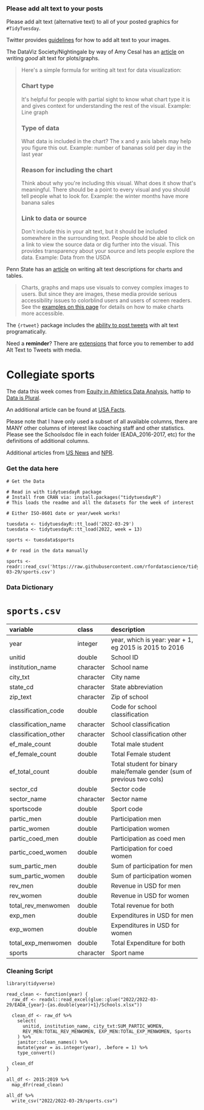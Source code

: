 ### Please add alt text to your posts

Please add alt text (alternative text) to all of your posted graphics for `#TidyTuesday`. 

Twitter provides [guidelines](https://help.twitter.com/en/using-twitter/picture-descriptions) for how to add alt text to your images.

The DataViz Society/Nightingale by way of Amy Cesal has an [article](https://medium.com/nightingale/writing-alt-text-for-data-visualization-2a218ef43f81) on writing _good_ alt text for plots/graphs.

> Here's a simple formula for writing alt text for data visualization:
> ### Chart type
> It's helpful for people with partial sight to know what chart type it is and gives context for understanding the rest of the visual.
> Example: Line graph
> ### Type of data
> What data is included in the chart? The x and y axis labels may help you figure this out.
> Example: number of bananas sold per day in the last year
> ### Reason for including the chart
> Think about why you're including this visual. What does it show that's meaningful. There should be a point to every visual and you should tell people what to look for.
> Example: the winter months have more banana sales
> ### Link to data or source
> Don't include this in your alt text, but it should be included somewhere in the surrounding text. People should be able to click on a link to view the source data or dig further into the visual. This provides transparency about your source and lets people explore the data.
> Example: Data from the USDA

Penn State has an [article](https://accessibility.psu.edu/images/charts/) on writing alt text descriptions for charts and tables.

> Charts, graphs and maps use visuals to convey complex images to users. But since they are images, these media provide serious accessibility issues to colorblind users and users of screen readers. See the [examples on this page](https://accessibility.psu.edu/images/charts/) for details on how to make charts more accessible.

The `{rtweet}` package includes the [ability to post tweets](https://docs.ropensci.org/rtweet/reference/post_tweet.html) with alt text programatically.

Need a **reminder**? There are [extensions](https://chrome.google.com/webstore/detail/twitter-required-alt-text/fpjlpckbikddocimpfcgaldjghimjiik/related) that force you to remember to add Alt Text to Tweets with media.

# Collegiate sports

The data this week comes from [Equity in Athletics Data Analysis](https://ope.ed.gov/athletics/#/datafile/list), hattip to [Data is Plural](https://www.data-is-plural.com/archive/2020-10-21-edition/).

An additional article can be found at [USA Facts](https://usafacts.org/articles/coronavirus-college-football-profit-sec-acc-pac-12-big-ten-millions-fall-2020/).

Please note that I have only used a subset of all available columns, there are MANY other columns of interest like coaching staff and other statistics. Please see the Schoolsdoc file in each folder (EADA_2016-2017, etc) for the definitions of additional columns.

Additional articles from [US News](https://www.usnews.com/news/sports/articles/2021-10-26/second-ncaa-gender-equity-report-shows-spending-disparities#:~:text=The%20NCAA%20spent%20%244%2C285%20per,championships%20than%20for%20the%20women's.) and [NPR](https://www.npr.org/2021/10/27/1049530975/ncaa-spends-more-on-mens-sports-report-reveals).

### Get the data here

```{r}
# Get the Data

# Read in with tidytuesdayR package 
# Install from CRAN via: install.packages("tidytuesdayR")
# This loads the readme and all the datasets for the week of interest

# Either ISO-8601 date or year/week works!

tuesdata <- tidytuesdayR::tt_load('2022-03-29')
tuesdata <- tidytuesdayR::tt_load(2022, week = 13)

sports <- tuesdata$sports

# Or read in the data manually

sports <- readr::read_csv('https://raw.githubusercontent.com/rfordatascience/tidytuesday/master/data/2022/2022-03-29/sports.csv')

```
### Data Dictionary

# `sports.csv`

|variable             |class     |description |
|:--------------------|:---------|:-----------|
|year                 |integer   | year, which is year: year + 1, eg 2015 is 2015 to 2016 |
|unitid               |double    | School ID |
|institution_name     |character | School name |
|city_txt             |character | City name |
|state_cd             |character | State abbreviation |
|zip_text             |character | Zip of school |
|classification_code  |double    | Code for school classification |
|classification_name  |character | School classification |
|classification_other |character | School classification other |
|ef_male_count        |double    | Total male student  |
|ef_female_count      |double    | Total Female student  |
|ef_total_count       |double    | Total student  for binary male/female gender (sum of previous two cols) |
|sector_cd            |double    | Sector code |
|sector_name          |character | Sector name |
|sportscode           |double    | Sport code |
|partic_men           |double    | Participation men  |
|partic_women         |double    | Participation women |
|partic_coed_men      |double    | Participation as coed men |
|partic_coed_women    |double    | Participation for coed women|
|sum_partic_men       |double    | Sum of participation for men |
|sum_partic_women     |double    | Sum of participation women |
|rev_men              |double    | Revenue in USD for men |
|rev_women            |double    | Revenue in USD for women |
|total_rev_menwomen   |double    | Total revenue for both|
|exp_men              |double    | Expenditures in USD for men |
|exp_women            |double    | Expenditures in USD for women |
|total_exp_menwomen   |double    | Total Expenditure for both |
|sports               |character | Sport name |


### Cleaning Script

```
library(tidyverse)

read_clean <- function(year) {
  raw_df <- readxl::read_excel(glue::glue("2022/2022-03-29/EADA_{year}-{as.double(year)+1}/Schools.xlsx"))

  clean_df <- raw_df %>%
    select(
      unitid, institution_name, city_txt:SUM_PARTIC_WOMEN,
      REV_MEN:TOTAL_REV_MENWOMEN, EXP_MEN:TOTAL_EXP_MENWOMEN, Sports
    ) %>%
    janitor::clean_names() %>%
    mutate(year = as.integer(year), .before = 1) %>%
    type_convert()

  clean_df
}

all_df <- 2015:2019 %>%
  map_dfr(read_clean)

all_df %>% 
  write_csv("2022/2022-03-29/sports.csv")
```

